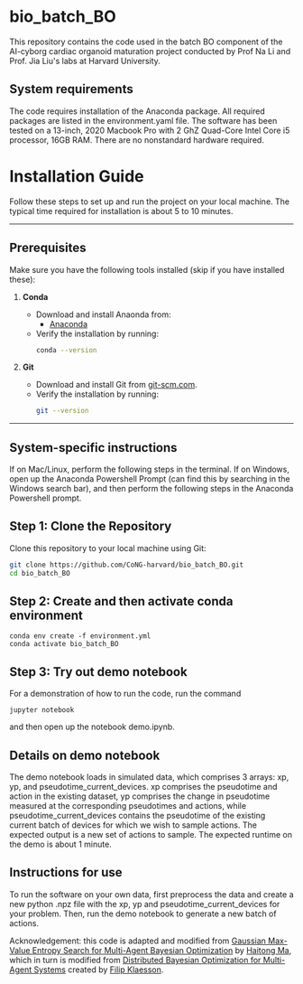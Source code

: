 # bio_batch_BO

This repository contains the code used in the batch BO component of the AI-cyborg cardiac organoid maturation project conducted by Prof Na Li and Prof. Jia Liu's labs at Harvard University. 

## System requirements 

The code requires installation of the Anaconda package. All required packages are listed in the environment.yaml file. The software has been tested on a 13-inch, 2020 Macbook Pro with 2 GhZ Quad-Core Intel Core i5 processor, 16GB RAM. There are no nonstandard hardware required.

# Installation Guide

Follow these steps to set up and run the project on your local machine. The typical time required for installation is about 5 to 10 minutes.

---

## Prerequisites

Make sure you have the following tools installed (skip if you have installed these):

1. **Conda**
   - Download and install Anaonda from:
     - [Anaconda](https://www.anaconda.com/products/distribution)
   - Verify the installation by running:
     ```bash
     conda --version
     ```

2. **Git**
   - Download and install Git from [git-scm.com](https://git-scm.com/).
   - Verify the installation by running:
     ```bash
     git --version
     ```

---
## System-specific instructions

If on Mac/Linux, perform the following steps in the terminal.
If on Windows, open up the Anaconda Powershell Prompt (can find this by searching in the Windows search bar), and then perform the following steps in the Anaconda Powershell prompt.

## Step 1: Clone the Repository

Clone this repository to your local machine using Git:

```bash
git clone https://github.com/CoNG-harvard/bio_batch_BO.git
cd bio_batch_BO
```

## Step 2: Create and then activate conda environment

```
conda env create -f environment.yml
conda activate bio_batch_BO
```

## Step 3: Try out demo notebook

For a demonstration of how to run the code, run the command 

```
jupyter notebook
```
and then open up the notebook demo.ipynb. 

## Details on demo notebook
The demo notebook loads in simulated data, which comprises 3 arrays: xp, yp, and pseudotime_current_devices. xp comprises the pseudotime and action in the existing dataset, yp comprises the change in pseudotime measured at the corresponding pseudotimes and actions, while pseudotime_current_devices contains the pseudotime of the existing current batch of devices for which we wish to sample actions. The expected output is a new set of actions to sample. The expected runtime on the demo is about 1 minute. 

## Instructions for use

To run the software on your own data, first preprocess the data and create a new python .npz file with the xp, yp and pseudotime_current_devices for your problem. Then, run the demo notebook to generate a new batch of actions.




Acknowledgement: this code is adapted and modified from [Gaussian Max-Value Entropy Search for Multi-Agent Bayesian Optimization](https://github.com/mahaitongdae/dbo) by [Haitong Ma](https://github.com/mahaitongdae), which in turn is modified from [Distributed Bayesian Optimization for Multi-Agent Systems](https://github.com/FilipKlaesson/dbo) created by [Filip Klaesson](https://github.com/FilipKlaesson). 


